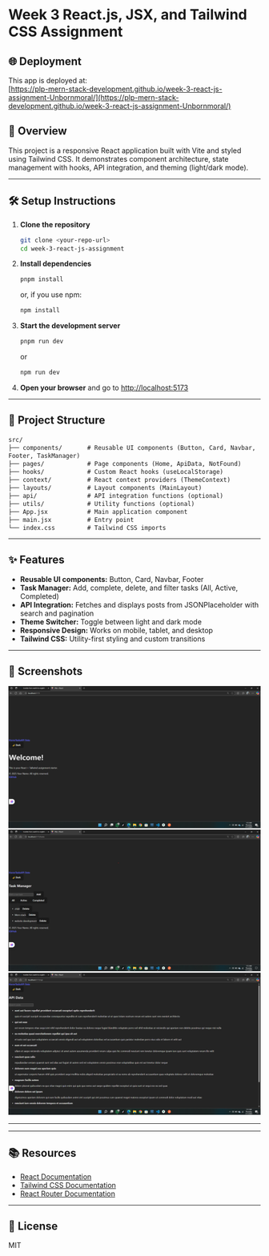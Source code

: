 # Week 3 React.js, JSX, and Tailwind CSS Assignment

## 🌐 Deployment

This app is deployed at:  
[https://plp-mern-stack-development.github.io/week-3-react-js-assignment-Unbornmoral/](https://plp-mern-stack-development.github.io/week-3-react-js-assignment-Unbornmoral/)

## 🚀 Overview

This project is a responsive React application built with Vite and styled using Tailwind CSS. It demonstrates component architecture, state management with hooks, API integration, and theming (light/dark mode).

---

## 🛠️ Setup Instructions

1. **Clone the repository**
   ```sh
   git clone <your-repo-url>
   cd week-3-react-js-assignment
   ```

2. **Install dependencies**
   ```sh
   pnpm install
   ```
   or, if you use npm:
   ```sh
   npm install
   ```

3. **Start the development server**
   ```sh
   pnpm run dev
   ```
   or
   ```sh
   npm run dev
   ```

4. **Open your browser** and go to [http://localhost:5173](http://localhost:5173)

---

## 📁 Project Structure

```
src/
├── components/       # Reusable UI components (Button, Card, Navbar, Footer, TaskManager)
├── pages/            # Page components (Home, ApiData, NotFound)
├── hooks/            # Custom React hooks (useLocalStorage)
├── context/          # React context providers (ThemeContext)
├── layouts/          # Layout components (MainLayout)
├── api/              # API integration functions (optional)
├── utils/            # Utility functions (optional)
├── App.jsx           # Main application component
├── main.jsx          # Entry point
└── index.css         # Tailwind CSS imports
```

---

## ✨ Features

- **Reusable UI components:** Button, Card, Navbar, Footer
- **Task Manager:** Add, complete, delete, and filter tasks (All, Active, Completed)
- **API Integration:** Fetches and displays posts from JSONPlaceholder with search and pagination
- **Theme Switcher:** Toggle between light and dark mode
- **Responsive Design:** Works on mobile, tablet, and desktop
- **Tailwind CSS:** Utility-first styling and custom transitions

---

## 📸 Screenshots

![Home Page](./screenshots/home.png)
![Task Manager](./screenshots/task-manager.png)
![API Data](./screenshots/api-data.png)

---



---

## 📚 Resources

- [React Documentation](https://react.dev/)
- [Tailwind CSS Documentation](https://tailwindcss.com/)
- [React Router Documentation](https://reactrouter.com/)

---

## 📝 License

MIT
